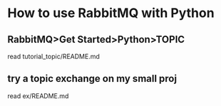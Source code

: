 # How to use RabbitMQ with Python
## RabbitMQ>Get Started>Python>TOPIC
read tutorial_topic/README.md
## try a topic exchange on my small proj
read ex/README.md
